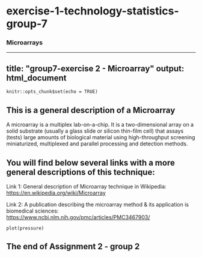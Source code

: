 # exercise-1-technology-statistics-group-7

### Microarrays
---
title: "group7-exercise 2 - Microarray"
output: html_document
---

```{r setup, include=FALSE}
knitr::opts_chunk$set(echo = TRUE)
```

## This is a general description of a Microarray 

A microarray is a multiplex lab-on-a-chip. It is a two-dimensional array on a solid substrate (usually a glass slide or silicon thin-film cell) that assays (tests) large amounts of biological material using high-throughput screening miniaturized, multiplexed and parallel processing and detection methods. 


## You will find below several links with a more general descriptions of this technique: 

Link 1: General description of Microarray technique in Wikipedia: 
https://en.wikipedia.org/wiki/Microarray 

Link 2: A publication describing the microarray method & its application is biomedical sciences: 
https://www.ncbi.nlm.nih.gov/pmc/articles/PMC3467903/ 

```{r pressure, echo=FALSE}
plot(pressure)
```
## The end of Assignment 2 - group 2 

